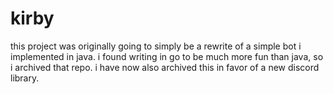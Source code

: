 # kirby
this project was originally going to simply be a rewrite of a simple bot i implemented in java. i found writing in go to be much more fun than java, so i archived that repo. i have now also archived this in favor of a new discord library.
